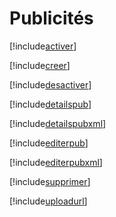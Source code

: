 # Publicités

[!include[activer](publicites.activer.autogen.md)]

[!include[creer](publicites.creer.autogen.md)]

[!include[desactiver](publicites.desactiver.autogen.md)]

[!include[detailspub](publicites.detailspub.autogen.md)]

[!include[detailspubxml](publicites.detailspubxml.autogen.md)]

[!include[editerpub](publicites.editerpub.autogen.md)]

[!include[editerpubxml](publicites.editerpubxml.autogen.md)]

[!include[supprimer](publicites.supprimer.autogen.md)]

[!include[uploadurl](publicites.uploadurl.autogen.md)]







